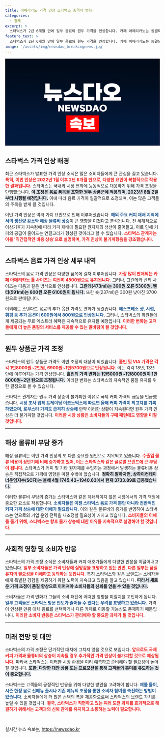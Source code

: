 ```yaml
---
title: 아메리카노 가격 인상 스타벅스 충격적 변화!
categories:
  - 경제
excerpt: >
  스타벅스가 2년 6개월 만에 일부 음료와 원두 가격을 인상합니다. 카페 아메리카노는 동결되지만, 다른 사이즈는 최대 600원 오른다. 국제 커피 가격과 물류비 상승이 주요 요인으로 작용했다고 밝혔습니다.
feature_text: >
  스타벅스가 2년 6개월 만에 일부 음료와 원두 가격을 인상합니다. 카페 아메리카노는 동결되지만, 다른 사이즈는 최대 600원 오른다. 국제 커피 가격과 물류비 상승이 주요 요인으로 작용했다고 밝혔습니다.
image: '/assets/img/newsdao_breakingnews.jpg'
---
```


<p><img src="/assets/img/newsdao_breakingnews.jpg" alt="ranknews 속보" /></p>

<h2 data-ke-size="size26">스타벅스 가격 인상 배경</h2>

<p data-ke-size="size16">최근 스타벅스가 발표한 가격 인상 소식은 많은 소비자들에게 큰 관심을 끌고 있습니다. <b><span style="color: #ee2323;">특히, 이번 인상은 2022년 1월 이후 2년 6개월 만으로, 다양한 요인이 복합적으로 작용한 결과입니다.</span></b> 스타벅스는 국내외 시장 변화에 능동적으로 대응하기 위해 가격 조정을 단행했습니다. <b><span style="background-color: #21538527;">이 조정은 음료 품목을 포함한 원두 상품군에 적용되며, 2023년 8월 2일부터 시행될 예정입니다.</span></b> 이에 따라 음료 가격이 일괄적으로 조정되며, 이는 많은 고객들의 주목을 받게 될 것입니다.</p>

<p data-ke-size="size16">이번 가격 인상은 여러 가지 요인으로 인해 이루어졌습니다. <b><span style="color: #1a5490;">해외 주요 커피 재배 지역에서의 생산량 감소와 해상 물류비 상승</span></b>이 큰 영향을 미쳤다고 분석됩니다. 전 세계적으로 이상기후가 지속됨에 따라 커피 재배에 필요한 원자재의 생산이 줄어들고, 이로 인해 커피의 공급이 줄어드는 연결고리가 형성된 것이라고 할 수 있습니다. <b><span style="color: #ee2323;">스타벅스 관계자는 이를 '직간접적인 비용 상승'으로 설명하며, 가격 인상이 불가피했음을 강조했습니다.</span></b></p>

<hr />

<h2 data-ke-size="size26">스타벅스 음료 가격 인상 세부 내역</h2>

<p data-ke-size="size16">스타벅스의 음료 가격 인상은 다양한 품목에 걸쳐 이루어집니다. <b><span style="color: #ee2323;">가장 많이 판매되는 카페 아메리카노 톨 사이즈는 여전히 4500원으로 유지됩니다.</span></b> 그러나, 그란데와 벤티 사이즈는 다음과 같은 방식으로 인상됩니다. <b><span style="background-color: #21538527;">그란데(473ml)는 300원 오른 5300원, 벤티(591ml)는 600원 오른 6100원이 됩니다.</span></b> 또한 숏(237ml)은 300원 낮아진 3700원으로 판매됩니다.</p>

<p data-ke-size="size16">이외에도 스탠다드 음료의 추가 옵션 가격도 변화가 생겼습니다. <b><span style="color: #1a5490;">에스프레소 샷, 시럽, 휘핑 등 추가 옵션이 600원에서 800원으로 인상됩니다.</span></b> 그러나, 스타벅스의 회원들에게 제공되는 무료 엑스트라 혜택은 지속적으로 유지될 예정입니다. <b><span style="color: #ee2323;">이러한 변화는 고객들에게 더 높은 품질의 서비스를 제공할 수 있는 밑바탕이 될 것입니다.</span></b></p>

<hr />

<h2 data-ke-size="size26">원두 상품군 가격 조정</h2>

<p data-ke-size="size16">스타벅스의 원두 상품군 가격도 이번 조정의 대상이 되었습니다. <b><span style="color: #ee2323;">홀빈 및 VIA 가격은 각각 1만8000원~2만원, 6900원~1만5700원으로 인상됩니다.</span></b> 이는 각각 18년, 13년 만에 이루어지는 가격 인상입니다. <b><span style="background-color: #21538527;">홀빈의 가격 변화는 1만5000원~1만8000원이 1만8000원~2만 원으로 조정됩니다.</span></b> 이러한 변화는 스타벅스의 지속적인 품질 유지를 위한 결정으로 볼 수 있습니다.</p>

<p data-ke-size="size16">스타벅스 관계자는 원두 가격 상승이 불가피한 이유로 국제 커피 가격의 급등을 언급했습니다. <b><span style="color: #1a5490;">시장 조사 업체 트레이딩 이코노믹스에 따르면 올해 커피 가격이 최고치를 기록하였으며, 로부스타 가격도 급격히 상승해</span></b> 만약 이러한 상황이 지속된다면 원두 가격 인상은 더 불가피할 것입니다. <b><span style="color: #ee2323;">이러한 시장 상황은 소비자들의 구매 패턴에도 영향을 미칠 것입니다.</span></b></p>

<hr />

<h2 data-ke-size="size26">해상 물류비 부담 증가</h2>

<p data-ke-size="size16">해상 물류비는 이번 가격 인상의 또 다른 중요한 원인으로 지목되고 있습니다. <b><span style="color: #ee2323;">수출입 물류 비용이 상반기에 비해 증가하고 있어, 이는 스타벅스와 같은 글로벌 브랜드에 큰 부담이 됩니다.</span></b> 스타벅스가 커피 및 기타 원자재를 수입하는 과정에서 발생하는 물류비용 상승은 직접적으로 가격에 영향을 미칠 수밖에 없습니다. <b><span style="background-color: #21538527;">정확히 말하자면, 상하이컨테이너운임지수(SCFI)는 올해 4월 1745.43~1940.63에서 현재 3733.89로 급등했습니다.</span></b></p>

<p data-ke-size="size16">이러한 물류비 부담의 증가는 스타벅스와 같은 폐쇄적이지 않은 시장에서의 가격 책정에 중요한 요소로 작용합니다. <b><span style="color: #1a5490;">소비자들은 이젠 스타벅스 음료 가격 뿐만 아니라 전반적인 커피 가격 상승에 대한 이해가 필요합니다.</span></b> 이와 같은 물류비의 증가를 반영하여 스타벅스는 앞으로의 기업 운영 전략을 재조정할 필요성이 커지고 있습니다. <b><span style="color: #ee2323;">소비자들의 이해를 돕기 위해, 스타벅스는 향후 물가 상승에 대한 이유를 지속적으로 설명해야 할 것입니다.</span></b></p>

<hr />

<h2 data-ke-size="size26">사회적 영향 및 소비자 반응</h2>

<p data-ke-size="size16">스타벅스의 가격 조정 소식은 소비자들과 커피 애호가들에게 다양한 반응을 이끌어내고 있습니다. <b><span style="color: #ee2323;">일부 소비자들은 가격 인상에 실망감을 표명하고 있는 반면, 다른 일부는 품질 유지의 필요성을 이해하고 동의하는 듯합니다.</span></b> 특히 스타벅스와 같은 브랜드는 소비자들에게 특별한 경험을 제공하기 위한 노력이 지속되고 있음을 알고 있습니다. <b><span style="background-color: #21538527;">따라서 새로운 가격 조정이 품질 향상으로 이어져야 소비자들의 신뢰를 얻을 수 있을 것입니다.</span></b></p>

<p data-ke-size="size16">소비자들은 가격 변화가 그들의 소비 패턴에 어떠한 영향을 미칠지를 고민하게 됩니다. <b><span style="color: #1a5490;">일부 고객들은 스타벅스 방문 빈도가 줄어들 수 있다는 우려를 표명하고 있습니다.</span></b> 가격이 인상된 만큼 대체 음료를 선택하거나 다른 카페로 이동할 가능성도 존재하기 때문입니다. <b><span style="color: #ee2323;">이러한 소비자 반응은 스타벅스가 관리해야 할 중요한 과제가 될 것입니다.</span></b></p>

<hr />

<h2 data-ke-size="size26">미래 전망 및 대안</h2>

<p data-ke-size="size16">스타벅스의 가격 조정은 단기적인 대처에 그치지 않을 것으로 보입니다. <b><span style="color: #ee2323;">앞으로도 국제 커피 가격과 물류비의 상승이 지속될 경우 추가적인 가격 인상이 불가피할 것으로 예상됩니다.</span></b> 따라서 스타벅스는 이러한 시장 환경을 미리 예측하고 준비해야 할 필요성이 높아질 것입니다. <b><span style="background-color: #21538527;">또한, 다양한 대안 상품 또는 프로모션을 통해 고객들의 흥미를 유도하는 것이 중요합니다.</span></b></p>

<p data-ke-size="size16">스타벅스는 고객들의 긍정적인 반응을 위해 다양한 방안을 고려해야 합니다. <b><span style="color: #1a5490;">예를 들어, 시즌 한정 음료 신메뉴 출시나 기존 메뉴의 조정을 통한 소비자 참여를 촉진하는 방법이 있습니다.</span></b> 소비자들에게 더 많은 선택의 폭을 제공함으로써 스타벅스의 브랜드 가치를 높일 수 있을 것입니다. <b><span style="color: #ee2323;">결국, 스타벅스가 직면하고 있는 여러 도전 과제를 효과적으로 해결하기 위해서는 고객과의 신뢰 관계를 유지하고 소통하는 노력이 필요합니다.</span></b></p>

<p data-ke-size="size16">&nbsp;</p>
실시간 뉴스 속보는, <a href="https://newsdao.kr" rel="dofollow">https://newsdao.kr</a>


